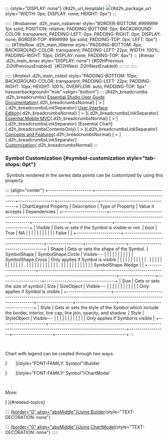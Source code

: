 ::: {style="DISPLAY: none"}
[](ms-xhelp:///?Id=d2h_url_template){#d2h_url_template} ![](!package_url!){#d2h_package_url style="WIDTH: 0px; DISPLAY: none; HEIGHT: 0px"}
:::

::::: {#nsbanner .d2h_main_nsbanner style="BORDER-BOTTOM: #999999 1px solid; POSITION: relative; PADDING-BOTTOM: 0px; BACKGROUND-COLOR: transparent; PADDING-LEFT: 0px; PADDING-RIGHT: 0px; DISPLAY: none; BORDER-TOP: #999999 1px solid; PADDING-TOP: 0px; LEFT: 0px"}
:::: {#TitleRow .d2h_main_titlerow style="PADDING-BOTTOM: 4px; BACKGROUND-COLOR: transparent; PADDING-LEFT: 22px; WIDTH: 100%; PADDING-RIGHT: 10px; DISPLAY: none; PADDING-TOP: 4px"}
::: {#ienav .d2h_main_ienav style="DISPLAY: none"}
[](ms-xhelp:///?Id=72dea207-ef3c-4cea-a08f-ec523f8743d7){#D2HPrevious .D2HPreviousEnabled}  [](ms-xhelp:///?Id=f1426935-35f9-4f63-b6a6-58fd5c48bf18){#D2HNext .D2HNextEnabled}
:::
::::
:::::

::::: {#nstext .d2h_main_nstext style="PADDING-BOTTOM: 10px; BACKGROUND-COLOR: transparent; PADDING-LEFT: 22px; PADDING-RIGHT: 10px; HEIGHT: 100%; OVERFLOW: auto; PADDING-TOP: 5px" hasuserbackground="true" valign="bottom"}
::: {#d2h_breadcrumbs .d2h_breadcrumbs}
[Essential Studio User Guide Documentation](ms-xhelp:///?Id=12457748-09e3-4d74-a240-8e049cedf030){.d2h_breadcrumbsNormal} [ \> ]{.d2h_breadcrumbsLinkSeparator} [User Interface Edition](ms-xhelp:///?Id=c29296b7-531c-413b-a0ec-488ca1f7f669){.d2h_breadcrumbsNormal} [ \> ]{.d2h_breadcrumbsLinkSeparator} [Essential Mobile MVC](ms-xhelp:///?Id=74df42e3-5434-4590-9be6-3ae2f911cbbc){.d2h_breadcrumbsNormal} [ \> ]{.d2h_breadcrumbsLinkSeparator} [Essential Chart]{.d2h_breadcrumbsContentsOnly} [ \> ]{.d2h_breadcrumbsLinkSeparator} [Concepts and Features](ms-xhelp:///?Id=3ad70cf2-cd29-4b18-a1b2-a2e64b23e565){.d2h_breadcrumbsNormal} [ \> ]{.d2h_breadcrumbsLinkSeparator} [Customization](ms-xhelp:///?Id=72dea207-ef3c-4cea-a08f-ec523f8743d7){.d2h_breadcrumbsNormal}
:::

### Symbol Customization {#symbol-customization style="tab-stops: 0pt"}

 Symbols rendered in the series data points can be customized by using this property

::: {align="center"}
+----------------------+--------------------------------------------------------------------------------------------------------------------+------------------+--------------------+-----------------------------------+
| ChartLegend Property | Description                                                                                                        | Type of Property | Value it accepts   | Dependencies                      |
+----------------------+--------------------------------------------------------------------------------------------------------------------+------------------+--------------------+-----------------------------------+
| Visible              | Gets or sets if the Symbol is visible or not.                                                                      | bool             | True               | NA                                |
|                      |                                                                                                                    |                  |                    |                                   |
|                      |                                                                                                                    |                  | False              |                                   |
+----------------------+--------------------------------------------------------------------------------------------------------------------+------------------+--------------------+-----------------------------------+
| Shape                | Gets or sets the shape of the Symbol.                                                                              | SymbolShape      | SymbolShape.Circle | Visible---                        |
|                      |                                                                                                                    |                  |                    |                                   |
|                      |                                                                                                                    |                  | SymbolShape.Cross  | Only applies if Symbol is visible |
|                      |                                                                                                                    |                  |                    |                                   |
|                      |                                                                                                                    |                  | .                  |                                   |
|                      |                                                                                                                    |                  |                    |                                   |
|                      |                                                                                                                    |                  | .                  |                                   |
|                      |                                                                                                                    |                  |                    |                                   |
|                      |                                                                                                                    |                  | .                  |                                   |
|                      |                                                                                                                    |                  |                    |                                   |
|                      |                                                                                                                    |                  | SymbolShape.Wedge  |                                   |
+----------------------+--------------------------------------------------------------------------------------------------------------------+------------------+--------------------+-----------------------------------+
| Size                 | Gets or sets the size of symbol                                                                                    | Size             | SizeObject         | Visible---                        |
|                      |                                                                                                                    |                  |                    |                                   |
|                      |                                                                                                                    |                  |                    | Only applies if Symbol is visible |
+----------------------+--------------------------------------------------------------------------------------------------------------------+------------------+--------------------+-----------------------------------+
| Style                | Gets or sets the style of the Symbol which include the border, interior, line cap, line join, opacity, and shadow. | Style            | StyleObject        | Visible---                        |
|                      |                                                                                                                    |                  |                    |                                   |
|                      |                                                                                                                    |                  |                    | Only applies if Symbol is visible |
+----------------------+--------------------------------------------------------------------------------------------------------------------+------------------+--------------------+-----------------------------------+
:::

 

Chart with legend can be created through two ways:

[·      ]{style="FONT-FAMILY: Symbol"}Builder

[·      ]{style="FONT-FAMILY: Symbol"}ChartModel

 

More:

[ ]{#related-topics}

[![](button.gif){border="0" align="absMiddle"}Using Builder](ms-xhelp:///?Id=6386cdad-ef00-4da6-8e2c-789b9559a3b6){style="TEXT-DECORATION: none"}

[![](button.gif){border="0" align="absMiddle"}Using ChartModel](ms-xhelp:///?Id=92c8eb4a-aff5-491a-83e1-15406da37291){style="TEXT-DECORATION: none"}
:::::
